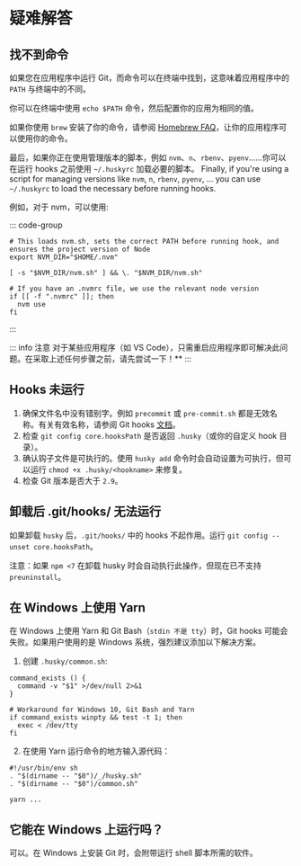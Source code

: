 # 疑难解答

## 找不到命令

如果您在应用程序中运行 Git，而命令可以在终端中找到，这意味着应用程序中的 `PATH` 与终端中的不同。

你可以在终端中使用 `echo $PATH` 命令，然后配置你的应用为相同的值。

如果你使用 `brew` 安装了你的命令，请参阅 [Homebrew FAQ](https://docs.brew.sh/FAQ)，让你的应用程序可以使用你的命令。

最后，如果你正在使用管理版本的脚本，例如 `nvm`、`n`、`rbenv`、`pyenv`......你可以在运行 hooks 之前使用 `~/.huskyrc` 加载必要的脚本。
Finally, if you're using a script for managing versions like `nvm`, `n`, `rbenv`, `pyenv`, ... you can use `~/.huskyrc` to load the necessary before running hooks.

例如，对于 nvm，可以使用:

::: code-group

```shell [~/.huskyrc]
# This loads nvm.sh, sets the correct PATH before running hook, and ensures the project version of Node
export NVM_DIR="$HOME/.nvm"

[ -s "$NVM_DIR/nvm.sh" ] && \. "$NVM_DIR/nvm.sh"

# If you have an .nvmrc file, we use the relevant node version
if [[ -f ".nvmrc" ]]; then
  nvm use
fi
```

:::

::: info 注意
对于某些应用程序（如 VS Code），只需重启应用程序即可解决此问题。在采取上述任何步骤之前，请先尝试一下！\*\*
:::

## Hooks 未运行

1. 确保文件名中没有错别字。例如 `precommit` 或 `pre-commit.sh` 都是无效名称。有关有效名称，请参阅 Git hooks [文档](https://git-scm.com/docs/githooks)。
2. 检查 `git config core.hooksPath` 是否返回 `.husky`（或你的自定义 hook 目录）。
3. 确认钩子文件是可执行的。使用 `husky add` 命令时会自动设置为可执行，但可以运行 `chmod +x .husky/<hookname>` 来修复。
4. 检查 Git 版本是否大于 `2.9`。

## 卸载后 .git/hooks/ 无法运行

如果卸载 `husky` 后，`.git/hooks/` 中的 hooks 不起作用。运行 `git config --unset core.hooksPath`。

注意：如果 `npm <7` 在卸载 husky 时会自动执行此操作，但现在已不支持 `preuninstall`。

## 在 Windows 上使用 Yarn

在 Windows 上使用 Yarn 和 Git Bash（`stdin 不是 tty`）时，Git hooks 可能会失败。如果用户使用的是 Windows 系统，强烈建议添加以下解决方案。

1. 创建 `.husky/common.sh`:

```shell
command_exists () {
  command -v "$1" >/dev/null 2>&1
}

# Workaround for Windows 10, Git Bash and Yarn
if command_exists winpty && test -t 1; then
  exec < /dev/tty
fi
```

2. 在使用 Yarn 运行命令的地方输入源代码：

```shell
#!/usr/bin/env sh
. "$(dirname -- "$0")/_/husky.sh"
. "$(dirname -- "$0")/common.sh"

yarn ...
```

## 它能在 Windows 上运行吗？

可以。在 Windows 上安装 Git 时，会附带运行 shell 脚本所需的软件。
